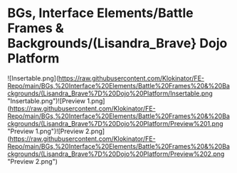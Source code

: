 # BGs, Interface Elements/Battle Frames & Backgrounds/(Lisandra_Brave} Dojo Platform

![Insertable.png](https://raw.githubusercontent.com/Klokinator/FE-Repo/main/BGs,%20Interface%20Elements/Battle%20Frames%20&%20Backgrounds/(Lisandra_Brave%7D%20Dojo%20Platform/Insertable.png "Insertable.png")![Preview 1.png](https://raw.githubusercontent.com/Klokinator/FE-Repo/main/BGs,%20Interface%20Elements/Battle%20Frames%20&%20Backgrounds/(Lisandra_Brave%7D%20Dojo%20Platform/Preview%201.png "Preview 1.png")![Preview 2.png](https://raw.githubusercontent.com/Klokinator/FE-Repo/main/BGs,%20Interface%20Elements/Battle%20Frames%20&%20Backgrounds/(Lisandra_Brave%7D%20Dojo%20Platform/Preview%202.png "Preview 2.png")